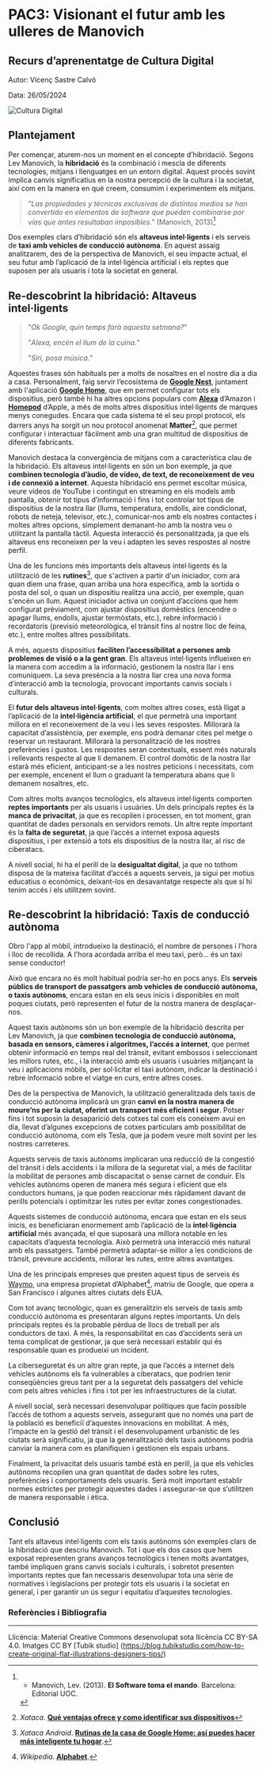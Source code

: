 # PAC3: Visionant el futur amb les ulleres de Manovich

## Recurs d’aprenentatge de Cultura Digital

Autor: Vicenç Sastre Calvó

Data: 26/05/2024

![Cultura Digital](https://miro.medium.com/max/1400/0*9PyyNvrO2PcD3KuU.png) 


## Plantejament

Per començar, aturem-nos un moment en el concepte d’hibridació. Segons Lev Manovich, la **hibridació** és la combinació i mescla de diferents tecnologies, mitjans i llenguatges en un entorn digital. Aquest procés sovint implica canvis significatius en la nostra percepció de la cultura i la societat, així com en la manera en què creem, consumim i experimentem els mitjans.

> *"Las propiedades y técnicas exclusivas de distintos medios se han convertido en elementos de software que pueden combinarse por vías que antes resultaban imposibles."* (Manovich, 2013)[^1]

Dos exemples clars d’hibridació són els **altaveus intel·ligents** i els serveis de **taxi amb vehicles de conducció autònoma**. En aquest assaig analitzarem, des de la perspectiva de Manovich, el seu impacte actual, el seu futur amb l’aplicació de la intel·ligència artificial i els reptes que suposen per als usuaris i tota la societat en general.

## Re-descobrint la hibridació: Altaveus intel·ligents

>"*Ok Google, quin temps farà aquesta setmana?*"
>
>"*Alexa, encén el llum de la cuina.*"
>
>"*Siri, posa música.*"

Aquestes frases són habituals per a molts de nosaltres en el nostre dia a dia a casa. Personalment, faig servir l’ecosistema de [**Google Nest**](https://store.google.com/es/product/nest_hub_2nd_gen?hl=es), juntament amb l'aplicació [**Google Home**](https://home.google.com/intl/es_es/welcome/), que em permet configurar tots els dispositius, però també hi ha altres opcions populars com [**Alexa**](https://www.amazon.es/b?ie=UTF8&node=15823644031) d’Amazon i [**Homepod**](https://www.apple.com/es/homepod/) d’Apple, a més de molts altres dispositius intel·ligents de marques menys conegudes. Encara que cada sistema té el seu propi protocol, els darrers anys ha sorgit un nou protocol anomenat **Matter**[^2], que permet configurar i interactuar fàcilment amb una gran multitud de dispositius de diferents fabricants.

Manovich destaca la convergència de mitjans com a característica clau de la hibridació. Els altaveus intel·ligents en són un bon exemple, ja que **combinen tecnologia d’àudio, de vídeo, de text, de reconeixement de veu i de connexió a internet**. Aquesta hibridació ens permet escoltar música, veure vídeos de YouTube i contingut en streaming en els models amb pantalla, obtenir tot tipus d’informació i fins i tot controlar tot tipus de dispositius de la nostra llar (llums, temperatura, endolls, aire condicionat, robots de neteja, televisor, etc.), comunicar-nos amb els nostres contactes i moltes altres opcions, simplement demanant-ho amb la nostra veu o utilitzant la pantalla tàctil. Aquesta interacció és personalitzada, ja que els altaveus ens reconeixen per la veu i adapten les seves respostes al nostre perfil.

Una de les funcions més importants dels altaveus intel·ligents és la utilització de les **rutines**[^3], que s'activen a partir d'un iniciador, com ara quan diem una frase, quan arriba una hora específica, amb la sortida o posta del sol, o quan un dispositiu realitza una acció, per exemple, quan s'encén un llum. Aquest iniciador activa un conjunt d’accions que hem configurat prèviament, com ajustar dispositius domèstics (encendre o apagar llums, endolls, ajustar termòstats, etc.), rebre informació i recordatoris (previsió meteorològica, el trànsit fins al nostre lloc de feina, etc.), entre moltes altres possibilitats.

A més, aquests dispositius **faciliten l’accessibilitat a persones amb problemes de visió o a la gent gran**. Els altaveus intel·ligents influeixen en la manera com accedim a la informació, gestionem la nostra llar i ens comuniquem. La seva presència a la nostra llar crea una nova forma d’interacció amb la tecnologia, provocant importants canvis socials i culturals.

El **futur dels altaveus intel·ligents**, com moltes altres coses, està lligat a l’aplicació de la **intel·ligència artificial**, el que permetrà una important millora en el reconeixement de la veu i les seves respostes. Millorarà la capacitat d’assistència, per exemple, ens podrà demanar cites pel metge o reservar un restaurant. Millorarà la personalització de les nostres preferències i gustos. Les respostes seran contextuals, essent més naturals i rellevants respecte al que li demanem. El control domòtic de la nostra llar estarà més eficient, anticipant-se a les nostres peticions i necessitats, com per exemple, encenent el llum o graduant la temperatura abans que li demanem nosaltres, etc.

Com altres molts avanços tecnològics, els altaveus intel·ligents comporten **reptes importants** per als usuaris i usuàries. Un dels principals reptes és la **manca de privacitat**, ja que es recopilen i processen, en tot moment, gran quantitat de dades personals en servidors remots. Un altre repte important és la **falta de seguretat**, ja que l’accés a internet exposa aquests dispositius, i per extensió a tots els dispositius de la nostra llar, al risc de ciberatacs.

A nivell social, hi ha el perill de la **desigualtat digital**, ja que no tothom disposa de la mateixa facilitat d’accés a aquests serveis, ja sigui per motius educatius o econòmics, deixant-los en desavantatge respecte als que sí hi tenim accés i els utilitzem sovint.

## Re-descobrint la hibridació: Taxis de conducció autònoma

Obro l'app al mòbil, introdueixo la destinació, el nombre de persones i l'hora i lloc de recollida. A l'hora acordada arriba el meu taxi, però... és un taxi sense conductor!

Això que encara no és molt habitual podria ser-ho en pocs anys. Els **serveis públics de transport de passatgers amb vehicles de conducció autònoma, o taxis autònoms**, encara estan en els seus inicis i disponibles en molt poques ciutats, però representen el futur de la nostra manera de desplaçar-nos.

Aquest taxis autònoms són un bon exemple de la hibridació descrita per Lev Manovich, ja que **combinen tecnologia de conducció autònoma, basada en sensors, càmeres i algoritmes, l’accés a internet**, que permet obtenir informació en temps real del trànsit, evitant embossos i seleccionant les millors rutes, etc., i la interacció amb els usuaris i usuàries mitjançant la veu i aplicacions mòbils, per sol·licitar el taxi autònom, indicar la destinació i rebre informació sobre el viatge en curs, entre altres coses.

Des de la perspectiva de Manovich, la utilització generalitzada dels taxis de conducció autònoma implicarà un gran **canvi en la nostra manera de moure’ns per la ciutat, oferint un transport més eficient i segur**. Potser fins i tot suposin la desaparició dels cotxes tal com els coneixem avui en dia, llevat d’algunes excepcions de cotxes particulars amb possibilitat de conducció autònoma, com els Tesla, que ja podem veure molt sovint per les nostres carreteres.

Aquests serveis de taxis autònoms implicaran una reducció de la congestió del trànsit i dels accidents i la millora de la seguretat vial, a més de facilitar la mobilitat de persones amb discapacitat o sense carnet de conduir. Els vehicles autònoms operen de manera més segura i eficient que els conductors humans, ja que poden reaccionar més ràpidament davant de perills potencials i optimitzar les rutes per evitar zones congestionades.

Aquests sistemes de conducció autònoma, encara que estan en els seus inicis, es beneficiaran enormement amb l’aplicació de la **intel·ligència artificial** més avançada, el que suposarà una millora notable en les capacitats d’aquesta tecnologia. Això permetrà una interacció més natural amb els passatgers. També permetrà adaptar-se millor a les condicions de trànsit, preveure accidents, millorar les rutes, entre altres avantatges.

Una de les principals empreses que presten aquest tipus de serveis és [Waymo](https://waymo.com/intl/es/), una empresa propietat d’Alphabet[^4], matriu de Google, que opera a San Francisco i algunes altres ciutats dels EUA.

Com tot avanç tecnològic, quan es generalitzin els serveis de taxis amb conducció autònoma es presentaran alguns reptes importants. Un dels principals reptes és la probable pèrdua de llocs de treball per als conductors de taxi. A més, la responsabilitat en cas d’accidents serà un tema complicat de gestionar, ja que serà necessari establir qui és responsable quan es produeixi un incident.

La ciberseguretat és un altre gran repte, ja que l’accés a internet dels vehicles autònoms els fa vulnerables a ciberatacs, que podrien tenir conseqüències greus tant per a la seguretat dels passatgers del vehicle com pels altres vehicles i fins i tot per les infraestructures de la ciutat.

A nivell social, serà necessari desenvolupar polítiques que facin possible l’accés de tothom a aquests serveis, assegurant que no només una part de la població es beneficiï d’aquestes innovacions en mobilitat. A més, l'impacte en la gestió del trànsit i el desenvolupament urbanístic de les ciutats serà significatiu, ja que la generalització dels taxis autònoms podria canviar la manera com es planifiquen i gestionen els espais urbans.

Finalment, la privacitat dels usuaris també està en perill, ja que els vehicles autònoms recopilen una gran quantitat de dades sobre les rutes, preferències i comportaments dels usuaris. Serà molt important establir normes estrictes per protegir aquestes dades i assegurar-se que s’utilitzen de manera responsable i ètica.

## Conclusió

Tant els altaveus intel·ligents com els taxis autònoms són exemples clars de la hibridació que descriu Manovich. Tot i que els dos casos que hem exposat representen grans avanços tecnològics i tenen molts avantatges, també impliquen grans canvis socials i culturals, i sobretot presenten importants reptes que fan necessaris desenvolupar tota una sèrie de normatives i legislacions per protegir tots els usuaris i la societat en general, i per garantir un ús segur i equitatiu d’aquestes tecnologies.

### Referències i Bibliografia

[^1]: * Manovich, Lev. (2013). **El Software toma el mando**. Barcelona: Editorial UOC. 
[^2]: *Xataca*. [**Qué ventajas ofrece y como identificar sus dispositivos**](https://www.xataka.com/basics/que-matter-que-ventajas-ofrece-como-identificar-sus-dispositivos)
[^3]: *Xataca Android*. [**Rutinas de la casa de Google Home: así puedes hacer más inteligente tu hogar**](https://www.xatakandroid.com/aplicaciones-android/rutinas-casa-google-home-asi-puedes-hacer-inteligente-tu-hogar).
[^4]: *Wikipedia*. [**Alphabet**](https://es.wikipedia.org/wiki/Alphabet).

----

Llicència: Material Creative Commons desenvolupat sota llicència CC BY-SA 4.0. 
Imatges CC BY [Tubik studio]
(https://blog.tubikstudio.com/how-to-create-original-flat-illustrations-designers-tips/) 

